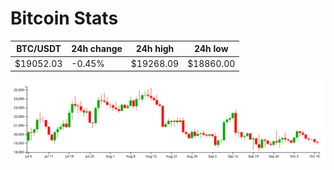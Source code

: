 # Bitcoin Stats

BTC/USDT|24h change|24h high|24h low|
|---|---|---|---|
|$19052.03|-0.45%|$19268.09|$18860.00|

<img src="./chart.svg">
